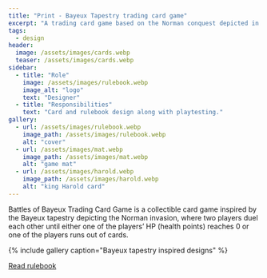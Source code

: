 ```yaml
---
title: "Print - Bayeux Tapestry trading card game"
excerpt: "A trading card game based on the Norman conquest depicted in the Bayeux Tapestry"
tags:
  - design
header:
  image: /assets/images/cards.webp
  teaser: /assets/images/cards.webp
sidebar:
  - title: "Role"
    image: /assets/images/rulebook.webp
    image_alt: "logo"
    text: "Designer"
  - title: "Responsibilities"
    text: "Card and rulebook design along with playtesting."
gallery:
  - url: /assets/images/rulebook.webp
    image_path: /assets/images/rulebook.webp
    alt: "cover"
  - url: /assets/images/mat.webp
    image_path: /assets/images/mat.webp
    alt: "game mat"
  - url: /assets/images/harold.webp
    image_path: /assets/images/harold.webp
    alt: "king Harold card"
---
```


Battles of Bayeux Trading Card Game is a collectible card game inspired by the Bayeux tapestry depicting the Norman invasion, where two players duel each other until either one of the players’ HP (health points) reaches 0 or one of the players runs out of cards.

{% include gallery caption="Bayeux tapestry inspired designs" %}

<a href="https://drive.google.com/file/d/1AfZXgldrf9Ww1wE_X3a1bXhRge_lGrdt/view?usp=sharing/" class="btn btn--primary">Read rulebook</a>
